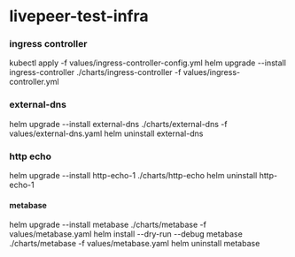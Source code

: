 # livepeer-test-infra

### ingress controller
kubectl apply -f values/ingress-controller-config.yml
helm upgrade --install ingress-controller ./charts/ingress-controller -f values/ingress-controller.yml 


### external-dns

helm upgrade --install external-dns ./charts/external-dns -f values/external-dns.yaml
helm uninstall external-dns

### http echo

helm upgrade --install http-echo-1 ./charts/http-echo
helm uninstall http-echo-1

#### metabase
helm upgrade --install metabase ./charts/metabase -f values/metabase.yaml
helm install --dry-run --debug metabase ./charts/metabase -f values/metabase.yaml
helm uninstall metabase

